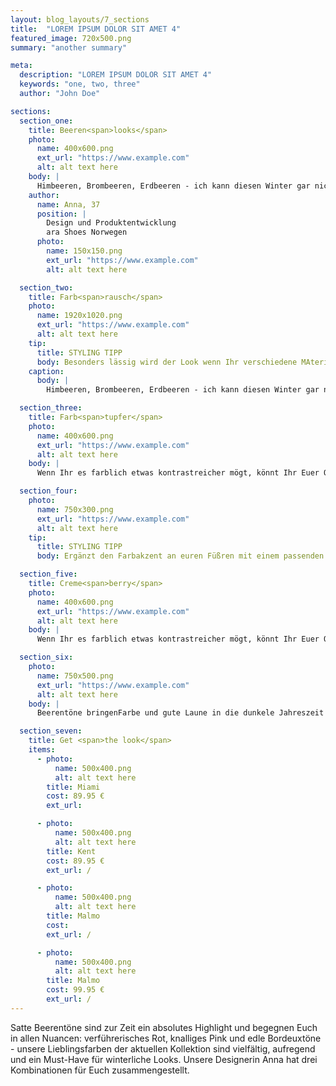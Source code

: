 ```yaml
---
layout: blog_layouts/7_sections
title:  "LOREM IPSUM DOLOR SIT AMET 4"
featured_image: 720x500.png
summary: "another summary"

meta:
  description: "LOREM IPSUM DOLOR SIT AMET 4"
  keywords: "one, two, three"
  author: "John Doe"

sections:
  section_one:
    title: Beeren<span>looks</span>
    photo:
      name: 400x600.png
      ext_url: "https://www.example.com"
      alt: alt text here
    body: |
      Himbeeren, Brombeeren, Erdbeeren - ich kann diesen Winter gar nicht genug kriegen von den bunten Früchten. Mein Tipp für lässige Looks: Color- Blocking - kombiniert die Farben in allen Facetten und schreckt auch vor wilden Kombinationen nicht zurück!
    author:
      name: Anna, 37
      position: |
        Design und Produktentwicklung
        ara Shoes Norwegen
      photo:
        name: 150x150.png
        ext_url: "https://www.example.com"
        alt: alt text here

  section_two:
    title: Farb<span>rausch</span>
    photo:
      name: 1920x1020.png
      ext_url: "https://www.example.com"
      alt: alt text here
    tip:
      title: STYLING TIPP
      body: Besonders lässig wird der Look wenn Ihr verschiedene MAterialien miteinnder kombiniert.
    caption:
      body: |
        Himbeeren, Brombeeren, Erdbeeren - ich kann diesen Winter gar nicht genug kriegen von den bunten Früchten. Mein Tipp für lässige Looks: Color- Blocking - kombiniert die Farben in allen Facetten und schreckt auch vor wilden Kombinationen nicht zurück!

  section_three:
    title: Farb<span>tupfer</span>
    photo:
      name: 400x600.png
      ext_url: "https://www.example.com"
      alt: alt text here
    body: |
      Wenn Ihr es farblich etwas kontrastreicher mögt, könnt Ihr Euer Outfit in Grau- und Schwarztönen halten und mit unseren kirschroten Ballerinas einen beerigen Farbakzent setzen! Einen Hauch Elegnaz verleiht euch die blumige Bosche. Dazu eine lässige Tasche und voilá, fertig ist der Beeren-Klassiker - der ideale All-Dy-Look für den Tag unterwegs!

  section_four:
    photo:
      name: 750x300.png
      ext_url: "https://www.example.com"
      alt: alt text here
    tip:
      title: STYLING TIPP
      body: Ergänzt den Farbakzent an euren Füßren mit einem passenden Lippenstift, so wird das Outfit richtig run!

  section_five:
    title: Creme<span>berry</span>
    photo:
      name: 400x600.png
      ext_url: "https://www.example.com"
      alt: alt text here
    body: |
      Wenn Ihr es farblich etwas kontrastreicher mögt, könnt Ihr Euer Outfit in Grau- und Schwarztönen halten und mit unseren kirschroten Ballerinas einen beerigen Farbakzent setzen! Einen Hauch Elegnaz verleiht euch die blumige Bosche. Dazu eine lässige Tasche und voilá, fertig ist der Beeren-Klassiker - der ideale All-Dy-Look für den Tag unterwegs!

  section_six:
    photo:
      name: 750x500.png
      ext_url: "https://www.example.com"
      alt: alt text here
    body: |
      Beerentöne bringenFarbe und gute Laune in die dunkele Jahreszeit und haben einen festen Platz in unserer Herbst/Wintekollektion 2016! Für weitere Inspiration stöbert einfach durch unsere aktuellen Modelle. Ein gemütlicher Schuh ist immer die optimale Basis für Euren winterlichen Lieblingslook.

  section_seven:
    title: Get <span>the look</span>
    items:
      - photo:
          name: 500x400.png
          alt: alt text here
        title: Miami
        cost: 89.95 €
        ext_url: 

      - photo:
          name: 500x400.png
          alt: alt text here
        title: Kent
        cost: 89.95 €
        ext_url: /

      - photo:
          name: 500x400.png
          alt: alt text here
        title: Malmo
        cost:
        ext_url: /

      - photo:
          name: 500x400.png
          alt: alt text here
        title: Malmo
        cost: 99.95 €
        ext_url: /
---
```


Satte Beerentöne sind zur Zeit ein absolutes Highlight und begegnen Euch in allen Nuancen: verführerisches Rot, knalliges Pink und edle Bordeuxtöne - unsere Lieblingsfarben der aktuellen Kollektion sind vielfältig, aufregend und ein Must-Have für winterliche Looks. Unsere Designerin Anna hat drei Kombinationen für Euch zusammengestellt.
